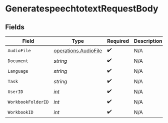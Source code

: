 # GeneratespeechtotextRequestBody


## Fields

| Field                                                        | Type                                                         | Required                                                     | Description                                                  | Example                                                      |
| ------------------------------------------------------------ | ------------------------------------------------------------ | ------------------------------------------------------------ | ------------------------------------------------------------ | ------------------------------------------------------------ |
| `AudioFile`                                                  | [operations.AudioFile](../../models/operations/audiofile.md) | :heavy_check_mark:                                           | N/A                                                          |                                                              |
| `Document`                                                   | *string*                                                     | :heavy_check_mark:                                           | N/A                                                          | new                                                          |
| `Language`                                                   | *string*                                                     | :heavy_check_mark:                                           | N/A                                                          | en                                                           |
| `Task`                                                       | *string*                                                     | :heavy_check_mark:                                           | N/A                                                          | transcribe                                                   |
| `UserID`                                                     | *int*                                                        | :heavy_check_mark:                                           | N/A                                                          | 1                                                            |
| `WorkbookFolderID`                                           | *int*                                                        | :heavy_check_mark:                                           | N/A                                                          | 1                                                            |
| `WorkbookID`                                                 | *int*                                                        | :heavy_check_mark:                                           | N/A                                                          | 1                                                            |